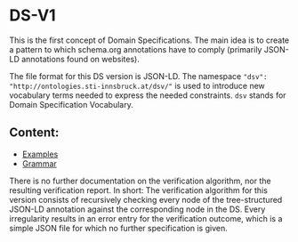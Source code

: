 # DS-V1

This is the first concept of Domain Specifications. The main idea is to create a pattern to which schema.org annotations have to comply (primarily JSON-LD annotations found on websites). 

The file format for this DS version is JSON-LD. The namespace `"dsv": "http://ontologies.sti-innsbruck.at/dsv/"` is used to introduce new vocabulary terms needed to express the needed constraints. `dsv` stands for Domain Specification Vocabulary.

## Content:

* [Examples](Examples/README.md)
* [Grammar](Grammar/README.md)

There is no further documentation on the verification algorithm, nor the resulting verification report. In short: The verification algorithm for this version consists of recursively checking every node of the tree-structured JSON-LD annotation against the corresponding node in the DS. Every irregularity results in an error entry for the verification outcome, which is a simple JSON file for which no further specification is given.